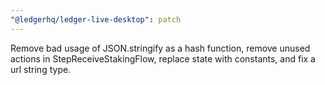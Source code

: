 ```yaml
---
"@ledgerhq/ledger-live-desktop": patch
---
```


Remove bad usage of JSON.stringify as a hash function, remove unused actions in StepReceiveStakingFlow, replace state with constants, and fix a url string type.
